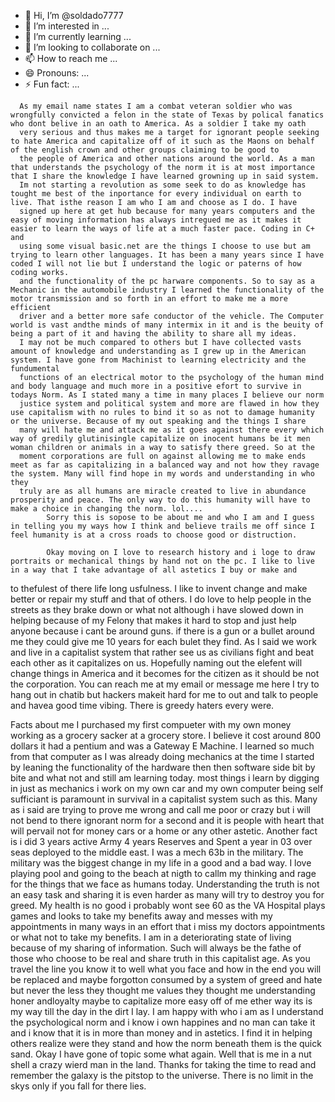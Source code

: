 - 👋 Hi, I’m @soldado7777
- 👀 I’m interested in ...
- 🌱 I’m currently learning ...
- 💞️ I’m looking to collaborate on ...
- 📫 How to reach me ...
- 😄 Pronouns: ...
- ⚡ Fun fact: ...

<!---
soldado7777/soldado7777 is a ✨ special ✨ repository because its `README.md` (this file) appears on your GitHub profile.
You can click the Preview link to take a look at your changes.
--->
      As my email name states I am a combat veteran soldier who was wrongfully convicted a felon in the state of Texas by polical fanatics who dont belive in an oath to America. As a soldier I take my oath
      very serious and thus makes me a target for ignorant people seeking to hate America and capitalize off of it such as the Maons on behalf of the english crown and other groups claiming to be good to 
      the people of America and other nations around the world. As a man that understands the psychology of the norm it is at most importance that I share the knowledge I have learned growning up in said system.
      Im not starting a revolution as some seek to do as knowledge has tought me best of the inportance for every individual on earth to live. That isthe reason I am who I am and choose as I do. I have 
      signed up here at get hub because for many years computers and the easy of moving information has always intregued me as it makes it easier to learn the ways of life at a much faster pace. Coding in C+ and 
      using some visual basic.net are the things I choose to use but am trying to learn other languages. It has been a many years since I have coded I will not lie but I understand the logic or paterns of how coding works.
      and the functionality of the pc harware components. So to say as a Mechanic in the automobile industry I learned the functionality of the motor transmission and so forth in an effort to make me a more efficient
      driver and a better more safe conductor of the vehicle. The Computer world is vast andthe minds of many intermix in it and is the beuity of being a part of it and having the ability to share all my ideas.
      I may not be much compared to others but I have collected vasts amount of knowledge and understanding as I grew up in the American system. I have gone from Machinist to learning electricity and the fundumental 
      functions of an electrical motor to the psychology of the human mind and body language and much more in a positive efort to survive in todays Norm. As I stated many a time in many places I believe our norm
      justice system and political system and more are flawed in how they use capitalism with no rules to bind it so as not to damage humanity or the universe. Because of my out speaking and the things I share
      many will hate me and attack me as it goes against there every which way of gredily glutinisingle capitalize on inocent humans be it men woman children or animals in a way to satisfy there greed. So at the
      moment corporations are full on against allowing me to make ends meet as far as capitalizing in a balanced way and not how they ravage the system. Many will find hope in my words and understanding in who they 
      truly are as all humans are miracle created to live in abundance prosperity and peace. The only way to do this humanity will have to make a choice in changing the norm. lol.... 
            Sorry this is sopose to be about me and who I am and I guess in telling you my ways how I think and believe trails me off since I feel humanity is at a cross roads to choose good or distruction. 

            Okay moving on I love to research history and i loge to draw portraits or mechanical things by hand not on the pc. I like to live in a way that I take advantage of all astetics I buy or make and
to thefulest of there life long usfulness. I like to invent change and make better or repair my stuff and that of others. I do love to help people in the streets as they brake down or what not although
i have slowed down in helping because of my Felony that makes it hard to stop and just help anyone because i cant be around guns. if there is a gun or a bullet around me they could give me 10 years for each bulet they find.
As I said we work and live in a capitalist system that rather see us as civilians fight and beat each other as it capitalizes on us. Hopefully naming out the elefent will change things in America and it 
becomes for the citizen as it should be not the corporation. 
  You can reach me at my email or message me here I try to hang out in chatib but hackers makeit hard for me to out and talk to people and havea good time vibing. There is greedy haters every were. 

  Facts about me I purchased my first compueter with my own money working as a grocery sacker at a grocery store. I believe it cost around 800 dollars it had a pentium and was a Gateway E Machine. I learned
  so much from that computer as I was already doing mechanics at the time I started by leaning the functionality of the hardware then then software side bit by bite and what not and still am learning today. 
  most things i learn by digging in just as mechanics i work on my own car and my own computer being self sufficiant is paramount in survival in a capitalist system such as this. Many as i said are trying 
  to prove me wrong and call me poor or crazy but i will not bend to there ignorant norm for a second and it is people with heart that will pervail not for money cars or a home or any other astetic. 
  Another fact is i did 3 years active Army 4 years Reserves and Spent a year in 03 over seas deployed to the middle east. I was a mech 63b in the military. The military was the biggest change in my life 
  in a good and a bad way. 
  I love playing pool and going to the beach at nigth to callm my thinking and rage for the things that we face as humans today. Understanding the truth is not an easy task and sharing it is even harder 
  as many will try to destroy you for greed. My health is no good i probably wont see 60 as the VA Hospital plays games and looks to take my benefits away and messes with my appointments in many ways in an
  effort that i miss my doctors appointments or what not to take my benefits. I am in a deteriorating state of living because of my sharing of information. Such will always be the fathe of those who choose 
  to be real and share truth in this capitalist age. As you travel the line you know it to well what you face and how in the end you will be replaced and maybe forgotton consumed by a system of greed and hate but never the less 
  they thought me values they thought me understanding honer andloyalty maybe to capitalize more easy off of me ether way its is my way till the day in the dirt I lay. I am happy with who i am as I understand
  the psychological norm and i know i own happines and no man can take it and i know that it is in more than money and in astetics. I find it in helping others realize were they stand and how the norm beneath 
  them is the quick sand. Okay I have gone of topic some what again. 
  Well that is me in a nut shell a crazy wierd man in the land.  Thanks for taking the time to read and remember the galaxy is the pitstop to the universe. There is no limit in the skys only if you fall for there lies. 
